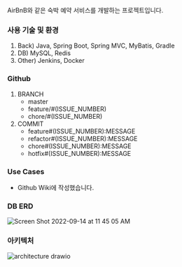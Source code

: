 AirBnB와 같은 숙박 예약 서비스를 개발하는 프로젝트입니다.

### 사용 기술 및 환경
1. Back) Java, Spring Boot, Spring MVC, MyBatis, Gradle
2. DB) MySQL, Redis
3. Other) Jenkins, Docker

### Github

1. BRANCH
    - master
    - feature/#(ISSUE_NUMBER)
    - chore/#(ISSUE_NUMBER)
2. COMMIT
    - feature#(ISSUE_NUMBER):MESSAGE
    - refactor#(ISSUE_NUMBER):MESSAGE
    - chore#(ISSUE_NUMBER):MESSAGE
    - hotfix#(ISSUE_NUMBER):MESSAGE

### Use Cases

- Github Wiki에 작성했습니다.

### DB ERD

![Screen Shot 2022-09-14 at 11 45 05 AM](https://user-images.githubusercontent.com/41284492/191655860-f0b6904a-0d91-4d77-a25f-a8bc952a2790.png)


### 아키텍처
![architecture drawio](https://user-images.githubusercontent.com/41284492/191672298-f72a40d6-3757-43ff-93d5-973f793c4016.png)
